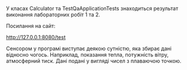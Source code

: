 У класах Calculator та TestQaApplicationTests
знаходиться результат виконання лабораторних робіт 1 та 2.

Посилання на сайт:

http://127.0.0.1:8080/test 

Сенсором у програмі виступає деякою сутністю, яка збирає дані відносно чогось. Наприклад, показання тепла,
потужність вітру, атмосферний тиск. Дані подані у вигляді чисел з плаваючою точкою.